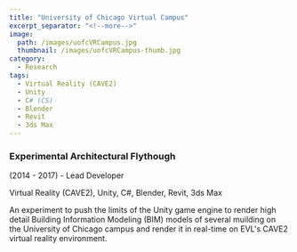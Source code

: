 ```yaml
---
title: "University of Chicago Virtual Campus"
excerpt_separator: "<!--more-->"
image:
  path: /images/uofcVRCampus.jpg
  thumbnail: /images/uofcVRCampus-thumb.jpg
category:
  - Research
tags:
  - Virtual Reality (CAVE2)
  - Unity
  - C# (CS)
  - Blender
  - Revit
  - 3ds Max
---
```

### Experimental Architectural Flythough

(2014 - 2017) - Lead Developer

Virtual Reality (CAVE2), Unity, C#, Blender, Revit, 3ds Max

<!--more--> 

An experiment to push the limits of the Unity game engine to render high detail Building Information Modeling (BIM) models of several muilding on the University of Chicago campus and render it in real-time on EVL's CAVE2 virtual reality environment.
